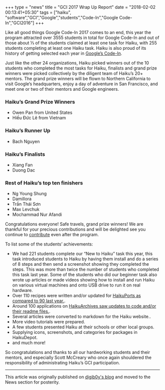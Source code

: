 +++
type = "news"
title = "GCI 2017 Wrap Up Report"
date = "2018-02-02 00:13:41+05:30"
tags = ["haiku", "software","GCI","Google","students","Code-In","Google Code-In","GCI2016"]
+++


<p>Like all good things Google Code-In 2017 comes to an end, this year the program attracted over 3555 students in total for Google Code-In and out of those about ⅓ of the students claimed at least one task for Haiku, with 255 students completing at least one Haiku task. Haiku is also proud of its history of getting selected each year in <a href="http://codein.withgoogle.com">Google’s Code-In</a>.

<p>Just like the other 24 organizations, Haiku picked winners out of the 10 students who completed the most tasks for Haiku, finalists and grand prize winners were picked collectively by the diligent team of Haiku’s 20+ mentors. The grand prize winners will be flown to Northern California to visit Google’s headquarters, enjoy a day of adventure in San Francisco, and meet one or two of their mentors and Google engineers.</p>

<h3>Haiku’s Grand Prize Winners</h3>
<ul>
<li>Owen Pan from United States</li>
<li>Hiếu Đức Lê from Vietnam</li>
</ul>

<h3>Haiku’s Runner Up</h3>
<ul>
<li>Bach Nguyen</li>
</ul>


<h3>Haiku’s Finalists</h3>
<ul>
<li>Xiang Fan </li>
<li>Duong Dac</li>
</ul>

<h3>Rest of Haiku’s top ten finishers</h3>
<ul>
<li>Ng Young Shung</li>
<li>Damillora </li>
<li>Trần Thái Sơn </li>
<li>Max Levchuk </li>
<li>Mochammad Nur Afandi</li>
</ul>

<p>Congratulations everyone! Safe travels, grand prize winners! We are thankful for your precious contributions and will be delighted see you continue to <a href="https://www.haiku-os.org/community/getting-involved/">contribute</a> even after the program.</p>

<p>To list some of the students’ achievements:</p>

<ul>
<li>We had 221 students complete our “New to Haiku” task this year, this task introduced students to Haiku by having them install and do a series of 8 steps and then send a screenshot showing they completed the steps.  This was more than twice the number of students who completed this task last year.  Some of the students who did our beginner task also wrote up articles or made videos showing how to install and run Haiku on various virtual machines and onto USB drive to run it on real hardware.</li>
<li>Over 110 recipes were written and/or updated for <a href="https://github.com/haikuports/haikuports">HaikuPorts as compared to 90 last year.</a>.</li>
<li>Around 100 applications on <a href="https://github.com/HaikuArchives">HaikuArchives saw updates to code and/or their readme files.</a>.</li>
<li>Several articles were converted to markdown for the Haiku website..</li>
<li>More video tutorials were prepared.</li>
<li>A few students presented Haiku at their schools or other local groups.</li>
<li>Supplying icons, screenshots, and categories for packages in HaikuDepot.</li>
<li>and much more!</li>
</ul>

<p>So congratulations and thanks to all our hardworking students and their mentors, and especially Scott McCreary who once again shouldered the responsibility of administrating Haiku’s GCI participation.</p>

<hr>

This article was originally published on [digib0y's blog](https://www.haiku-os.org/blog/digib0y/) and moved to the News section for posterity.

